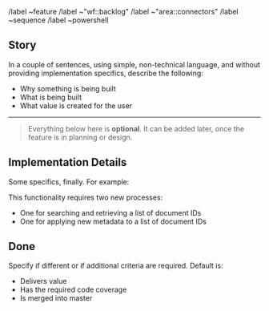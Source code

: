 /label ~feature
/label ~"wf::backlog"
/label ~"area::connectors"
/label ~sequence
/label ~powershell

## Story

In a couple of sentences, using simple, non-technical language,
and without providing implementation specifics, describe the following:

- Why something is being built
- What is being built
- What value is created for the user

---

> Everything below here is **optional**.
> It can be added later, once the feature is in planning or design.

## Implementation Details

Some specifics, finally. For example:

This functionality requires two new processes:

- One for searching and retrieving a list of document IDs
- One for applying new metadata to a list of document IDs

## Done

Specify if different or if additional criteria are required.
Default is:

- Delivers value
- Has the required code coverage
- Is merged into master
